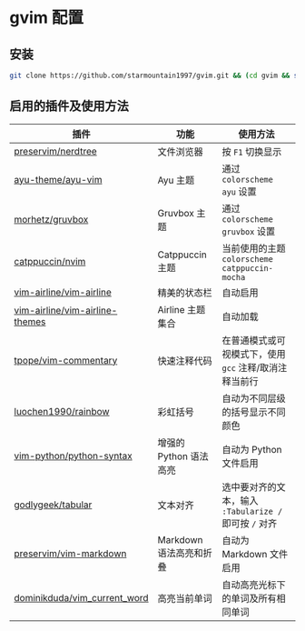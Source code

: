 # gvim 配置

## 安装

```bash
git clone https://github.com/starmountain1997/gvim.git && (cd gvim && sh install_gvim.sh) && rm -rf gvim
```

## 启用的插件及使用方法

| 插件 | 功能 | 使用方法 |
| --- | --- | --- |
| [preservim/nerdtree](https://github.com/preservim/nerdtree) | 文件浏览器 | 按 `F1` 切换显示 |
| [ayu-theme/ayu-vim](https://github.com/ayu-theme/ayu-vim) | Ayu 主题 | 通过 `colorscheme ayu` 设置 |
| [morhetz/gruvbox](https://github.com/morhetz/gruvbox) | Gruvbox 主题 | 通过 `colorscheme gruvbox` 设置 |
| [catppuccin/nvim](https://github.com/catppuccin/nvim) | Catppuccin 主题 | 当前使用的主题 `colorscheme catppuccin-mocha` |
| [vim-airline/vim-airline](https://github.com/vim-airline/vim-airline) | 精美的状态栏 | 自动启用 |
| [vim-airline/vim-airline-themes](https://github.com/vim-airline/vim-airline-themes) | Airline 主题集合 | 自动加载 |
| [tpope/vim-commentary](https://github.com/tpope/vim-commentary) | 快速注释代码 | 在普通模式或可视模式下，使用 `gcc` 注释/取消注释当前行 |
| [luochen1990/rainbow](https://github.com/luochen1990/rainbow) | 彩虹括号 | 自动为不同层级的括号显示不同颜色 |
| [vim-python/python-syntax](https://github.com/vim-python/python-syntax) | 增强的 Python 语法高亮 | 自动为 Python 文件启用 |
| [godlygeek/tabular](https://github.com/godlygeek/tabular) | 文本对齐 | 选中要对齐的文本，输入 `:Tabularize /` 即可按 `/` 对齐 |
| [preservim/vim-markdown](https://github.com/preservim/vim-markdown) | Markdown 语法高亮和折叠 | 自动为 Markdown 文件启用 |
| [dominikduda/vim_current_word](https://github.com/dominikduda/vim_current_word) | 高亮当前单词 | 自动高亮光标下的单词及所有相同单词 |

